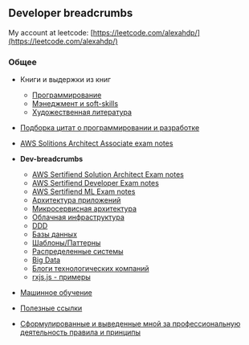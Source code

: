 ## Developer breadcrumbs

My account at leetcode: [https://leetcode.com/alexahdp/](https://leetcode.com/alexahdp/)  

### Общее
 * Книги и выдержки из книг
   * [Программирование](./books/hard_skills.md)  
   * [Мэнеджмент и soft-skills](./books/management.md)  
   * [Художественная литература](./books/fiction.md)  
 * [Подборка цитат о программировании и разработке](./notes/quotes.md)  
 * [AWS Solitions Architect Associate exam notes](./dev/aws_solution_architect_associate_exam_notes.md)
 * **Dev-breadcrumbs**
    * [AWS Sertifiend Solution Architect Exam notes](./dev/aws_solution_architect_associate_exam_notes.md)  
    * [AWS Sertifiend Developer Exam notes](./dev/aws_sertified_developer.md)  
    * [AWS Sertifiend ML Exam notes](./dev/aws_sertified_ml.md)  
    * [Архитектура приложений](./dev/app_architecture.md)  
    * [Микросервисная архитектура](./dev/microservice_architecture.md)  
    * [Облачная инфраструктура](./dev/clouds.md)  
    * [DDD](./dev/ddd.md)  
    * [Базы данных](./dev/databases.md)  
    * [Шаблоны/Паттерны](./dev/design_patterns.md)
    * [Распределенные системы](./dev/distributed_systems.md)
    * [Big Data](./dev/big-data.md)
    * [Блоги технологических компаний](./dev/tech_companies_blogs.md)  
    * [rxjs.js - примеры](./dev/rxjs.md)  

 * [Машинное обучение](./ml/README.md)  
 * [Полезные ссылки](./links.md)  
 * [Сформулированные и выведенные мной за профессиональную деятельность правила и принципы](./my_practices.md)  
